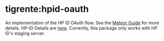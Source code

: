 # tigrente:hpid-oauth

An implementation of the HP ID OAuth flow. See the [Meteor Guide](https://guide.meteor.com/accounts.html) for more details.
HP-ID Details are [here](http://developer.hp.com).
Currently, this package only works with HP ID's staging server.